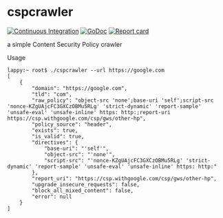 # cspcrawler

[![Continuous Integration](https://github.com/cameronnewman/cspcrawler/actions/workflows/pipeline.yml/badge.svg?branch=main)](https://github.com/cameronnewman/cspcrawler/actions/workflows/pipeline.yml) [![GoDoc](https://godoc.org/github.com/cameronnewman/cspcrawler?status.svg)](http://godoc.org/github.com/cameronnewman/cspcrawler) [![Report card](https://goreportcard.com/badge/github.com/cameronnewman/cspcrawler)](https://goreportcard.com/report/github.com/cameronnewman/cspcrawler)

a simple Content Security Policy crawler


Usage

```
lappy:~ root$ ./cspcrawler --url https://google.com
[
	{
		"domain": "https://google.com",
		"tld": "com",
		"raw_policy": "object-src 'none';base-uri 'self';script-src 'nonce-KZgUAjcFC3GXCzOBMu5RLg' 'strict-dynamic' 'report-sample' 'unsafe-eval' 'unsafe-inline' https: http:;report-uri https://csp.withgoogle.com/csp/gws/other-hp",
		"policy_source": "header",
		"exists": true,
		"is_valid": true,
		"directives": {
			"base-uri": "'self'",
			"object-src": "'none'",
			"script-src": "'nonce-KZgUAjcFC3GXCzOBMu5RLg' 'strict-dynamic' 'report-sample' 'unsafe-eval' 'unsafe-inline' https: http:"
		},
		"report_uri": "https://csp.withgoogle.com/csp/gws/other-hp",
		"upgrade_insecure_requests": false,
		"block_all_mixed_content": false,
		"error": null
	}
]

```

